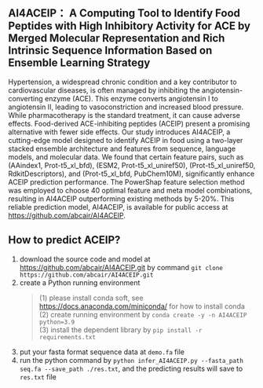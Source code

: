 ## AI4ACEIP： A Computing Tool to Identify Food Peptides with High Inhibitory Activity for ACE by Merged Molecular Representation and Rich Intrinsic Sequence Information Based on Ensemble Learning Strategy 
Hypertension, a widespread chronic condition and a key contributor to cardiovascular diseases, is often managed by inhibiting the angiotensin-converting enzyme (ACE). This enzyme converts angiotensin I to angiotensin II, leading to vasoconstriction and increased blood pressure. While pharmacotherapy is the standard treatment, it can cause adverse effects. Food-derived ACE-inhibiting peptides (ACEIP) present a promising alternative with fewer side effects. Our study introduces AI4ACEIP, a cutting-edge model designed to identify ACEIP in food using a two-layer stacked ensemble architecture and features from sequence, language models, and molecular data. We found that certain feature pairs, such as (AAindex1, Prot-t5_xl_bfd), (ESM2, Prot-t5_xl_uniref50), (Prot-t5_xl_uniref50, RdkitDescriptors), and (Prot-t5_xl_bfd, PubChem10M), significantly enhance ACEIP prediction performance. The PowerShap feature selection method was employed to choose 40 optimal feature and meta model combinations, resulting in AI4ACEIP outperforming existing methods by 5-20%. This reliable prediction model, AI4ACEIP, is available for public access at https://github.com/abcair/AI4ACEIP.  
## How to predict ACEIP? <br>
1. download the source code and model at https://github.com/abcair/AI4ACEIP.git by command `git clone https://github.com/abcair/AI4ACEIP.git` <br>
2. create a Python running environment  <br>
   >  (1) please install conda soft, see https://docs.anaconda.com/miniconda/ for how to install conda   <br>
   > (2) create running environment by `conda create -y -n AI4ACEIP python=3.9`  <br>
   > (3) install the dependent library by `pip install -r requirements.txt` <br>
3. put your fasta format sequence data at `demo.fa` file <br>
4. run the python command by `python infer_AI4ACEIP.py --fasta_path seq.fa --save_path ./res.txt`, and the predicting results will save to `res.txt` file <br>

